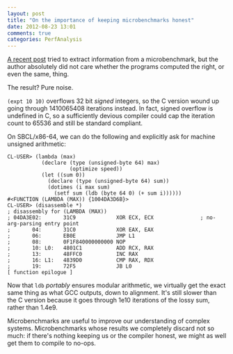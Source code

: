 ```yaml
---
layout: post
title: "On the importance of keeping microbenchmarks honest"
date: 2012-08-23 13:01
comments: true
categories: PerfAnalysis
---
```


[A recent post](http://tapoueh.org/blog/2012/08/20-performance-the-easiest-way.html) tried to extract information from a microbenchmark, but the author
absolutely did not care whether the programs computed the right, or
even the same, thing.

The result? Pure noise.

`(expt 10 10)` overflows 32 bit *signed* integers, so the C version
wound up going through 1410065408 iterations instead.  In fact, signed
overflow is undefined in C, so a sufficiently devious compiler could
cap the iteration count to 65536 and still be standard compliant.

On SBCL/x86-64, we can do the following and explicitly ask for machine
unsigned arithmetic:

    CL-USER> (lambda (max)
               (declare (type (unsigned-byte 64) max)
                        (optimize speed))
               (let ((sum 0))
                 (declare (type (unsigned-byte 64) sum))
                 (dotimes (i max sum)
                   (setf sum (ldb (byte 64 0) (+ sum i))))))
    #<FUNCTION (LAMBDA (MAX)) {1004DA3D6B}>
    CL-USER> (disassemble *)
    ; disassembly for (LAMBDA (MAX))
    ; 04DA3E02:       31C9             XOR ECX, ECX               ; no-arg-parsing entry point
    ;       04:       31C0             XOR EAX, EAX
    ;       06:       EB0E             JMP L1
    ;       08:       0F1F840000000000 NOP
    ;       10: L0:   4801C1           ADD RCX, RAX
    ;       13:       48FFC0           INC RAX
    ;       16: L1:   4839D0           CMP RAX, RDX
    ;       19:       72F5             JB L0
    [ function epilogue ]
    
Now that `ldb` *portably* ensures modular arithmetic, we
virtually get the exact same thing as what GCC outputs, down to
alignment.  It's still slower than the C version because it goes
through 1e10 iterations of the lossy sum, rather than
1.4e9.

Microbenchmarks are useful to improve our understanding of complex
systems.  Microbenchmarks whose results we completely discard not so
much: if there's nothing keeping us or the compiler honest, we might
as well get them to compile to no-ops.
